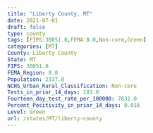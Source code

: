 ```yaml
---
title: "Liberty County, MT"
date: 2021-07-01
draft: false
type: county
tags: [FIPS:30051.0,FEMA:8.0,Non-core,Green]
categories: [MT]
County: Liberty County
State: MT
FIPS: 30051.0
FEMA_Region: 8.0
Population: 2337.0
NCHS_Urban_Rural_Classification: Non-core
Tests_in_prior_14_days: 183.0
Fourteen_day_test_rate_per_100000: 7831.0
Percent_Positivity_in_prior_14_days: 0.016
Level: Green
url: /states/MT/liberty-county
---
```



